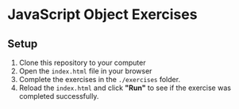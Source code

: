 # JavaScript Object Exercises
## Setup

1. Clone this repository to your computer
2. Open the `index.html` file in your browser
3. Complete the exercises in the `./exercises` folder.
4. Reload the `index.html` and click **"Run"** to see if the exercise was completed successfully.
